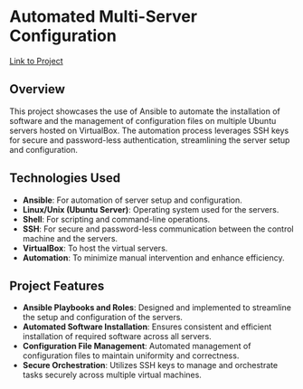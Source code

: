 # Automated Multi-Server Configuration

[Link to Project](#) 

## Overview

This project showcases the use of Ansible to automate the installation of software and the management of configuration files on multiple Ubuntu servers hosted on VirtualBox. The automation process leverages SSH keys for secure and password-less authentication, streamlining the server setup and configuration.

## Technologies Used

- **Ansible**: For automation of server setup and configuration.
- **Linux/Unix (Ubuntu Server)**: Operating system used for the servers.
- **Shell**: For scripting and command-line operations.
- **SSH**: For secure and password-less communication between the control machine and the servers.
- **VirtualBox**: To host the virtual servers.
- **Automation**: To minimize manual intervention and enhance efficiency.

## Project Features

- **Ansible Playbooks and Roles**: Designed and implemented to streamline the setup and configuration of the servers.
- **Automated Software Installation**: Ensures consistent and efficient installation of required software across all servers.
- **Configuration File Management**: Automated management of configuration files to maintain uniformity and correctness.
- **Secure Orchestration**: Utilizes SSH keys to manage and orchestrate tasks securely across multiple virtual machines.
